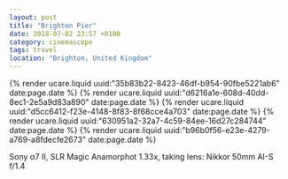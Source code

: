 ```yaml
---
layout: post
title: "Brighton Pier"
date: 2018-07-02 23:57 +0100
category: cinemascope
tags: travel
location: "Brighton, United Kingdom"
---
```


{% render ucare.liquid uuid:"35b83b22-8423-46df-b954-90fbe5221ab6" date:page.date %}
{% render ucare.liquid uuid:"d6216a1e-608d-40dd-8ec1-2e5a9d83a890" date:page.date %}
{% render ucare.liquid uuid:"d5cc6412-f23e-4148-8f83-8f68cce4a703" date:page.date %}
{% render ucare.liquid uuid:"630951a2-32a7-4c59-84ee-16d27c284744" date:page.date %}
{% render ucare.liquid uuid:"b96b0f56-e23e-4279-a769-a8fdecfe2673" date:page.date %}

Sony α7 II, SLR Magic Anamorphot 1.33x, taking lens: Nikkor 50mm AI-S f/1.4